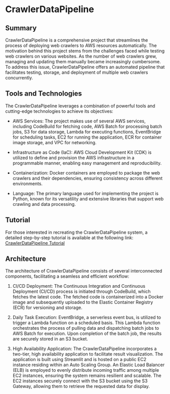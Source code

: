 # CrawlerDataPipeline

## Summary
CrawlerDataPipeline is a comprehensive project that streamlines the process of deploying web crawlers to AWS resources automatically. The motivation behind this project stems from the challenges faced while testing web crawlers on various websites. As the number of web crawlers grew, managing and updating them manually became increasingly cumbersome. To address this issue, CrawlerDataPipeline offers an automated pipeline that facilitates testing, storage, and deployment of multiple web crawlers concurrently.

## Tools and Technologies
The CrawlerDataPipeline leverages a combination of powerful tools and cutting-edge technologies to achieve its objectives:

- AWS Services: The project makes use of several AWS services, including CodeBuild for fetching code, AWS Batch for processing batch jobs, S3 for data storage, Lambda for executing functions, EventBridge for scheduling tasks, EC2 for running the application, ECR for container image storage, and VPC for networking.

- Infrastructure as Code (IaC): AWS Cloud Development Kit (CDK) is utilized to define and provision the AWS infrastructure in a programmable manner, enabling easy management and reproducibility.

- Containerization: Docker containers are employed to package the web crawlers and their dependencies, ensuring consistency across different environments.

- Language: The primary language used for implementing the project is Python, known for its versatility and extensive libraries that support web crawling and data processing.

## Tutorial
For those interested in recreating the CrawlerDataPipeline system, a detailed step-by-step tutorial is available at the following link: [CrawlerDataPipeline Tutorial](https://s3.console.aws.amazon.com/s3/buckets/awsworkshop1?region=us-east-1&tab=properties)

## Architecture
The architecture of CrawlerDataPipeline consists of several interconnected components, facilitating a seamless and efficient workflow:

1. CI/CD Deployment: The Continuous Integration and Continuous Deployment (CI/CD) process is initiated through CodeBuild, which fetches the latest code. The fetched code is containerized into a Docker image and subsequently uploaded to the Elastic Container Registry (ECR) for versioning and storage.

2. Daily Task Execution: EventBridge, a serverless event bus, is utilized to trigger a Lambda function on a scheduled basis. This Lambda function orchestrates the process of pulling data and dispatching batch jobs to AWS Batch for execution. Upon completion of the batch job, the results are securely stored in an S3 bucket.

3. High Availability Application: The CrawlerDataPipeline incorporates a two-tier, high availability application to facilitate result visualization. The application is built using Streamlit and is hosted on a public EC2 instance residing within an Auto Scaling Group. An Elastic Load Balancer (ELB) is employed to evenly distribute incoming traffic among multiple EC2 instances, ensuring the system remains resilient and scalable. The EC2 instances securely connect with the S3 bucket using the S3 Gateway, allowing them to retrieve the requested data for display.

